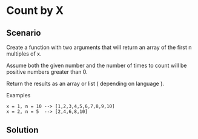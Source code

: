 # Count by X

## Scenario

Create a function with two arguments that will return an array of the first n multiples of x.

Assume both the given number and the number of times to count will be positive numbers greater than 0.

Return the results as an array or list ( depending on language ).

Examples

```
x = 1, n = 10 --> [1,2,3,4,5,6,7,8,9,10]
x = 2, n = 5  --> [2,4,6,8,10]
```

## Solution

